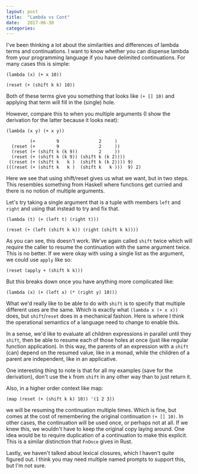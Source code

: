 ```yaml
---
layout: post
title:  "Lambda vs Cont"
date:   2017-06-30
categories:
---
```


I've been thinking a lot about the similarities and differences of lambda terms and continuations. I want to know whether you can dispense lambda from your programming language if you have delimited continuations. For many cases this is simple:

```
(lambda (x) (+ x 10))

(reset (+ (shift k k) 10))

```
Both of these terms give you something that looks like `(+ [] 10)` and applying that term will fill in the (single) hole.

However, compare this to when you multiple arguments (I show the derivation for the latter because it looks neat):

```
(lambda (x y) (+ x y))

         (+        9               2     )
  (reset (+        9               2     ))
  (reset (+ (shift k (k 9))        2     ))
  (reset (+ (shift k (k 9)) (shift k (k 2))))
 ((reset (+ (shift k   k )  (shift k (k 2)))) 9)
(((reset (+ (shift k   k )  (shift k   k )))  9) 2)
```

Here we see that using shift/reset gives us what we want, but in two steps. This resembles something from Haskell where functions get curried and there is no notion of multiple arguments.

Let's try taking a single argument that is a tuple with members `left` and `right` and using that instead to try and fix that.

```
(lambda (t) (+ (left t) (right t)))

(reset (+ (left (shift k k)) (right (shift k k))))
```

As you can see, this doesn't work. We've again called `shift` twice which will require the caller to resume the continuation with the same argument twice. This is no better. If we were okay with using a single list as the argument, we could use `apply` like so:

```
(reset (apply + (shift k k)))
```

But this breaks down once you have anything more complicated like:

```
(lambda (x) (+ (left x) (* (right y) 10)))
```

What we'd really like to be able to do with `shift` is to specify that multiple different uses are the same. Which is exactly what `(lambda x (+ x x))` does, but `shift`/`reset` does in a mechanical fashion. Here is where I think the operational semantics of a language need to change to enable this.

In a sense, we'd like to evaluate all children expressions in parallel until they `shift`, then be able to resume each of those holes at once (just like regular function application). In this way, the parents of an expression with a `shift` (can) depend on the resumed value, like in a monad, while the children of a parent are independent, like in an applicative.

One interesting thing to note is that for all my examples (save for the derivation), don't use the `k` from `shift` in any other way than to just return it.

Also, in a higher order context like map:

```
(map (reset (+ (shift k k) 10)) '(1 2 3))
```

we will be resuming the continuation multiple times. Which is fine, but comes at the cost of remembering the original continuation `(+ [] 10)`. In other cases, the continuation will be used once, or perhaps not at all. If we knew this, we wouldn't have to keep the original copy laying around. One idea would be to require duplication of a continuation to make this explicit. This is a similar distinction that `FnOnce` gives in Rust.

Lastly, we haven't talked about lexical closures, which I haven't quite figured out. I think you may need multiple named prompts to support this, but I'm not sure.
